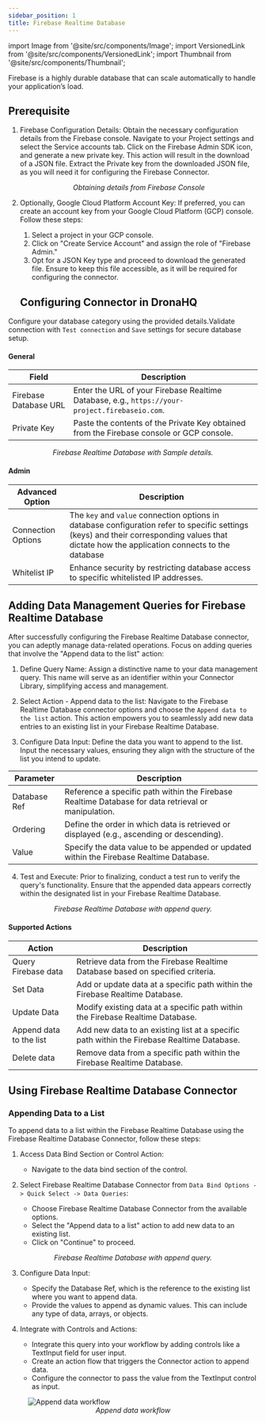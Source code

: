 ```yaml
---
sidebar_position: 1
title: Firebase Realtime Database
---
```


import Image from '@site/src/components/Image';
import VersionedLink from '@site/src/components/VersionedLink';
import Thumbnail from '@site/src/components/Thumbnail';


Firebase is a highly durable database that can scale automatically to handle your application’s load.

## Prerequisite


1. Firebase Configuration Details:
   Obtain the necessary configuration details from the Firebase console. Navigate to your Project settings and select the Service accounts tab. Click on the Firebase Admin SDK icon, and generate a new private key. This action will result in the download of a JSON file. Extract the Private key from the downloaded JSON file, as you will need it for configuring the Firebase Connector.

    <figure>
       <Thumbnail src="/img/reference/connectors/fire-userAuth/sdk.jpeg" alt="Obtaining details from Firebase Console" />
       <figcaption align = "center"><i>Obtaining details from Firebase Console</i></figcaption>
    </figure>

2. Optionally, Google Cloud Platform Account Key:
   If preferred, you can create an account key from your Google Cloud Platform (GCP) console. Follow these steps:
   1. Select a project in your GCP console.
   2. Click on "Create Service Account" and assign the role of "Firebase Admin."
   3. Opt for a JSON Key type and proceed to download the generated file. Ensure to keep this file accessible, as it will be required for configuring the connector.


   ## Configuring Connector in DronaHQ

Configure your database category using the provided details.Validate connection with `Test connection` and `Save` settings for secure database setup.

#### General

| Field               | Description                                                                                   |
|---------------------|-----------------------------------------------------------------------------------------------|
| Firebase Database URL | Enter the URL of your Firebase Realtime Database, e.g., `https://your-project.firebaseio.com`. |
| Private Key         | Paste the contents of the Private Key obtained from the Firebase console or GCP console.    |

  <figure>
       <Thumbnail src="/img/reference/connectors/firebase/details.jpeg" alt="Firebase Realtime Database with Sample details." />
       <figcaption align = "center"><i>Firebase Realtime Database with Sample details.</i></figcaption>
 </figure>


#### Admin

| Advanced Option   | Description    |
|--------------------|---------------------|
| Connection Options | The `key` and `value` connection options in database configuration refer to specific settings (keys) and their corresponding values that dictate how the application connects to the database |
| <VersionedLink to = "../../datasource-concepts/whitelisting_dronahq_ip"> Whitelist IP                 </VersionedLink>            | Enhance security by restricting database access to specific whitelisted IP addresses.     |

## Adding Data Management Queries for Firebase Realtime Database

After successfully configuring the Firebase Realtime Database connector, you can adeptly manage data-related operations. Focus on adding queries that involve the "Append data to the list" action:

1. Define Query Name: Assign a distinctive name to your data management query. This name will serve as an identifier within your Connector Library, simplifying access and management.

2. Select Action - Append data to the list: Navigate to the Firebase Realtime Database connector options and choose the `Append data to the list` action. This action empowers you to seamlessly add new data entries to an existing list in your Firebase Realtime Database.

3. Configure Data Input: Define the data you want to append to the list. Input the necessary values, ensuring they align with the structure of the list you intend to update.



| Parameter             | Description                                                                                                        |
|-----------------------|--------------------------------------------------------------------------------------------------------------------|
| Database Ref          | Reference a specific path within the Firebase Realtime Database for data retrieval or manipulation.              |
| Ordering              | Define the order in which data is retrieved or displayed (e.g., ascending or descending).                        |
| Value                 | Specify the data value to be appended or updated within the Firebase Realtime Database.                          |



4. Test and Execute: Prior to finalizing, conduct a test run to verify the query's functionality. Ensure that the appended data appears correctly within the designated list in your Firebase Realtime Database.


 <figure>
       <Thumbnail src="/img/reference/connectors/firebase/append.jpeg" alt="Firebase Realtime Database with append query." />
       <figcaption align = "center"><i>Firebase Realtime Database with append query.</i></figcaption>
 </figure>


#### Supported Actions 

| Action                     | Description                                                                                      |
|----------------------------|--------------------------------------------------------------------------------------------------|
| Query Firebase data        | Retrieve data from the Firebase Realtime Database based on specified criteria.                  |
| Set Data                   | Add or update data at a specific path within the Firebase Realtime Database.                     |
| Update Data                | Modify existing data at a specific path within the Firebase Realtime Database.                    |
| Append data to the list    | Add new data to an existing list at a specific path within the Firebase Realtime Database.        |
| Delete data                | Remove data from a specific path within the Firebase Realtime Database.                            |


## Using Firebase Realtime Database Connector

### Appending Data to a List

To append data to a list within the Firebase Realtime Database using the Firebase Realtime Database Connector, follow these steps:

1. Access Data Bind Section or Control Action:
   - Navigate to the data bind section of the control.

2. Select Firebase Realtime Database Connector from `Data Bind Options -> Quick Select -> Data Queries`:
   - Choose Firebase Realtime Database Connector from the available options.
   - Select the "Append data to a list" action to add new data to an existing list.
   - Click on "Continue" to proceed.

 <figure>
       <Thumbnail src="/img/reference/connectors/firebase/append.jpeg" alt="Firebase Realtime Database with append query." />
       <figcaption align = "center"><i>Firebase Realtime Database with append query.</i></figcaption>
 </figure>

3. Configure Data Input:
   - Specify the Database Ref, which is the reference to the existing list where you want to append data.
   - Provide the values to append as dynamic values. This can include any type of data, arrays, or objects.

4. Integrate with Controls and Actions:
   - Integrate this query into your workflow by adding controls like a TextInput field for user input.
   - Create an action flow that triggers the Connector action to append data.
   - Configure the connector to pass the value from the TextInput control as input.

<figure>
  <img src="/img/reference/connectors/firebase/append-data-workflow.jpeg" alt="Append data workflow" />
  <figcaption align="center"><i>Append data workflow</i></figcaption>
</figure>
